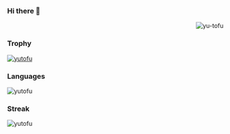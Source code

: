 ### Hi there 👋

<p align="right"> <img src="https://komarev.com/ghpvc/?username=yu-tofu&label=Profile%20views&color=0e75b6&style=flat" alt="yu-tofu" /> </p>

### Trophy
<p align="left"> <a href="https://github.com/yu-tofu/github-profile-trophy"><img src="https://github-profile-trophy.vercel.app/?username=yu-tofu" alt="yutofu" /></a> </p>

### Languages
<p><img  src="https://github-readme-stats.vercel.app/api/top-langs?username=yu-tofu&show_icons=true&locale=en&layout=compact" alt="yutofu" /></p>

<!--
### Stats
<p>&nbsp;<img align="center" src="https://github-readme-stats.vercel.app/api?username=yu-tofu&show_icons=true&locale=en" alt="yutofu" /></p>
-->

### Streak
<p><img align="center" src="https://github-readme-streak-stats.herokuapp.com/?user=yu-tofu&" alt="yutofu" /></p>


<!--
**yu-tofu/yu-tofu** is a ✨ _special_ ✨ repository because its `README.md` (this file) appears on your GitHub profile.

Here are some ideas to get you started:

- 🔭 I’m currently working on ...
- 🌱 I’m currently learning ...
- 👯 I’m looking to collaborate on ...
- 🤔 I’m looking for help with ...
- 💬 Ask me about ...
- 📫 How to reach me: ...
- 😄 Pronouns: ...
- ⚡ Fun fact: ...
-->
